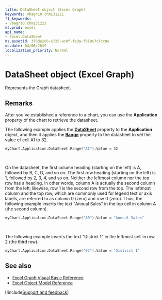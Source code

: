 ```yaml
---
title: DataSheet object (Excel Graph)
keywords: vbagr10.chm131221
f1_keywords:
- vbagr10.chm131221
ms.prod: excel
api_name:
- Excel.DataSheet
ms.assetid: 370da200-e725-ac0f-fe3a-f919c7c7cc8e
ms.date: 04/06/2019
localization_priority: Normal
---
```



# DataSheet object (Excel Graph)

Represents the Graph datasheet.


## Remarks

After you've established a reference to a chart, you can use the **Application** property of the chart to retrieve the datasheet. 

The following example applies the **[DataSheet](excel.datasheet-graph-property.md)** property to the **Application** object, and then it applies the **[Range](excel.range-graph-property.md)** property to the datasheet to set the value of cell A1 to 32.

```vb
myChart.Application.DataSheet.Range("A1").Value = 32
```

<br/>

On the datasheet, the first column heading (starting on the left) is A, followed by B, C, D, and so on. The first row heading (starting on the left) is 1, followed by 2, 3, 4, and so on. Neither the leftmost column nor the top row has a heading. In other words, column A is actually the second column from the left; likewise, row 1 is the second row from the top. The leftmost column and the top row, which are commonly used for legend text or axis labels, are referred to as column 0 (zero) and row 0 (zero). Thus, the following example inserts the text "Annual Sales" in the top cell in column A (the second column).

```vb
myChart.Application.DataSheet.Range("A0").Value = "Annual Sales"
```

<br/>

The following example inserts the text "District 1" in the leftmost cell in row 2 (the third row).

```vb
myChart.Application.DataSheet.Range("02").Value = "District 1" 

```

## See also

- [Excel Graph Visual Basic Reference](overview/excel/graph-visual-basic-reference.md)
- [Excel Object Model Reference](overview/excel/object-model.md)

[!include[Support and feedback](~/includes/feedback-boilerplate.md)]